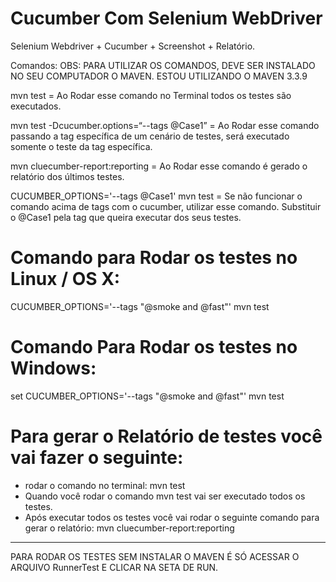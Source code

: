 # Cucumber Com Selenium WebDriver
Selenium Webdriver + Cucumber + Screenshot + Relatório.

Comandos: OBS: PARA UTILIZAR OS COMANDOS, DEVE SER INSTALADO NO SEU COMPUTADOR O MAVEN. ESTOU UTILIZANDO O MAVEN 3.3.9
 
mvn test = Ao Rodar esse comando no Terminal todos os testes são executados.

mvn test -Dcucumber.options=“--tags @Case1” = Ao Rodar esse comando passando a tag específica de um cenário de testes, será executado somente o teste da tag específica.

mvn cluecumber-report:reporting = Ao Rodar esse comando é gerado o relatório dos últimos testes.

CUCUMBER_OPTIONS='--tags @Case1' mvn test = Se não funcionar o comando acima de tags com o cucumber, utilizar esse comando. 
Substituir o @Case1 pela tag que queira executar dos seus testes.

# Comando para Rodar os testes no Linux / OS X:
CUCUMBER_OPTIONS='--tags "@smoke and @fast"' mvn test

# Comando Para Rodar os testes no Windows:
set CUCUMBER_OPTIONS='--tags "@smoke and @fast"'
mvn test

# Para gerar o Relatório de testes você vai fazer o seguinte:
- rodar o comando no terminal: mvn test
- Quando você rodar o comando mvn test vai ser executado todos os testes.
- Após executar todos os testes você vai rodar o seguinte comando para gerar o relatório: mvn cluecumber-report:reporting

----------

PARA RODAR OS TESTES SEM INSTALAR O MAVEN É SÓ ACESSAR O ARQUIVO RunnerTest E CLICAR NA SETA DE RUN.


